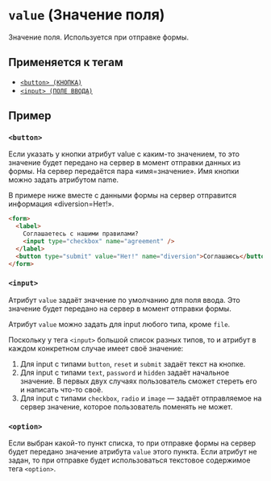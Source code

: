 # `value` (Значение поля)

Значение поля. Используется при отправке формы.

## Применяется к тегам

- [`<button> (КНОПКА)`](<../TAGS FORM/button (КНОПКА).md>)
- [`<input> (ПОЛЕ ВВОДА)`](<../TAGS FORM/input (ПОЛЕ ВВОДА).md>)

## Пример

### `<button>`

Если указать у кнопки атрибут value с каким-то значением, то это значение будет передано на сервер в момент отправки данных из формы. На сервер передаётся пара «имя=значение». Имя кнопки можно задать атрибутом name.

В примере ниже вместе с данными формы на сервер отправится информация «diversion=Нет!».

```html
<form>
  <label>
    Соглашаетесь с нашими правилами?
    <input type="checkbox" name="agreement" />
  </label>
  <button type="submit" value="Нет!" name="diversion">Соглашаюсь</button>
</form>
```

### `<input>`

Атрибут `value` задаёт значение по умолчанию для поля ввода. Это значение будет передано на сервер в момент отправки формы.

Атрибут `value` можно задать для input любого типа, кроме `file`.

Поскольку у тега `<input>` большой список разных типов, то и атрибут в каждом конкретном случае имеет своё значение:

1. Для input с типами `button`, `reset` и `submit` задаёт текст на кнопке.
2. Для input с типами `text`, `password` и `hidden` задаёт начальное значение. В первых двух случаях пользователь сможет стереть его и написать что-то своё.
3. Для input с типами `checkbox`, `radio` и `image` — задаёт отправляемое на сервер значение, которое пользователь поменять не может.

### `<option>`

Если выбран какой-то пункт списка, то при отправке формы на сервер будет передано значение атрибута `value` этого пункта. Если атрибут не задан, то при отправке будет использоваться текстовое содержимое тега `<option>`.
